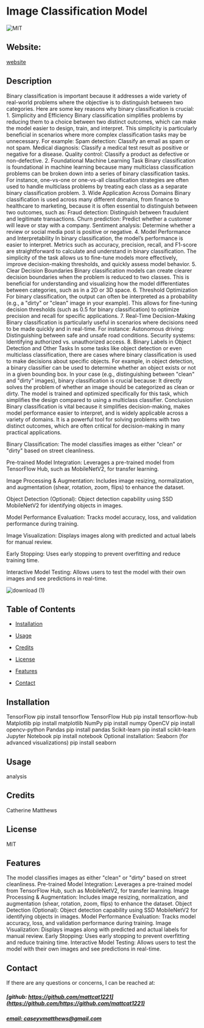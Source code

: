 # Image Classification Model
![MIT](https://img.shields.io/badge/License-MIT-blue)

## Website: 
[website](https://github.com/)

## Description
Binary classification is important because it addresses a wide variety of real-world problems where the objective is to distinguish between two categories. Here are some key reasons why binary classification is crucial: 1. Simplicity and Efficiency Binary classification simplifies problems by reducing them to a choice between two distinct outcomes, which can make the model easier to design, train, and interpret. This simplicity is particularly beneficial in scenarios where more complex classification tasks may be unnecessary. For example: Spam detection: Classify an email as spam or not spam. Medical diagnosis: Classify a medical test result as positive or negative for a disease. Quality control: Classify a product as defective or non-defective. 2. Foundational Machine Learning Task Binary classification is foundational in machine learning because many multiclass classification problems can be broken down into a series of binary classification tasks. For instance, one-vs-one or one-vs-all classification strategies are often used to handle multiclass problems by treating each class as a separate binary classification problem. 3. Wide Application Across Domains Binary classification is used across many different domains, from finance to healthcare to marketing, because it is often essential to distinguish between two outcomes, such as: Fraud detection: Distinguish between fraudulent and legitimate transactions. Churn prediction: Predict whether a customer will leave or stay with a company. Sentiment analysis: Determine whether a review or social media post is positive or negative. 4. Model Performance and Interpretability In binary classification, the model’s performance is easier to interpret. Metrics such as accuracy, precision, recall, and F1-score are straightforward to calculate and understand in binary classification. The simplicity of the task allows us to fine-tune models more effectively, improve decision-making thresholds, and quickly assess model behavior. 5. Clear Decision Boundaries Binary classification models can create clearer decision boundaries when the problem is reduced to two classes. This is beneficial for understanding and visualizing how the model differentiates between categories, such as in a 2D or 3D space. 6. Threshold Optimization For binary classification, the output can often be interpreted as a probability (e.g., a "dirty" or "clean" image in your example). This allows for fine-tuning decision thresholds (such as 0.5 for binary classification) to optimize precision and recall for specific applications. 7. Real-Time Decision-Making Binary classification is particularly useful in scenarios where decisions need to be made quickly and in real-time. For instance: Autonomous driving: Distinguishing between safe and unsafe road conditions. Security systems: Identifying authorized vs. unauthorized access. 8. Binary Labels in Object Detection and Other Tasks In some tasks like object detection or even multiclass classification, there are cases where binary classification is used to make decisions about specific objects. For example, in object detection, a binary classifier can be used to determine whether an object exists or not in a given bounding box. In your case (e.g., distinguishing between "clean" and "dirty" images), binary classification is crucial because: It directly solves the problem of whether an image should be categorized as clean or dirty. The model is trained and optimized specifically for this task, which simplifies the design compared to using a multiclass classifier. Conclusion Binary classification is vital because it simplifies decision-making, makes model performance easier to interpret, and is widely applicable across a variety of domains. It is a powerful tool for solving problems with two distinct outcomes, which are often critical for decision-making in many practical applications. 

Binary Classification:
The model classifies images as either "clean" or "dirty" based on street cleanliness.

Pre-trained Model Integration:
Leverages a pre-trained model from TensorFlow Hub, such as MobileNetV2, for transfer learning.

Image Processing & Augmentation:
Includes image resizing, normalization, and augmentation (shear, rotation, zoom, flips) to enhance the dataset.

Object Detection (Optional):
Object detection capability using SSD MobileNetV2 for identifying objects in images.

Model Performance Evaluation:
Tracks model accuracy, loss, and validation performance during training.

Image Visualization:
Displays images along with predicted and actual labels for manual review.

Early Stopping:
Uses early stopping to prevent overfitting and reduce training time.

Interactive Model Testing:
Allows users to test the model with their own images and see predictions in real-time.

![download (1)](https://github.com/user-attachments/assets/bbec24ea-bfc8-422b-9dc6-9f12bc2084cd)


## Table of Contents
- [Installation](#installation)
- [Usage](#usage)
- [Credits](#credits)
- [License](#license)
- [Features](#features)

- [Contact](#contact)

## Installation
TensorFlow pip install tensorflow  TensorFlow Hub pip install tensorflow-hub  Matplotlib pip install matplotlib  NumPy pip install numpy  OpenCV pip install opencv-python  Pandas pip install pandas  Scikit-learn pip install scikit-learn  Jupyter Notebook pip install notebook  Optional installation:  Seaborn (for advanced visualizations) pip install seaborn

## Usage
analysis

## Credits
Catherine Matthews

## License
MIT

## Features
The model classifies images as either "clean" or "dirty" based on street cleanliness.  Pre-trained Model Integration: Leverages a pre-trained model from TensorFlow Hub, such as MobileNetV2, for transfer learning.  Image Processing & Augmentation: Includes image resizing, normalization, and augmentation (shear, rotation, zoom, flips) to enhance the dataset.  Object Detection (Optional): Object detection capability using SSD MobileNetV2 for identifying objects in images.  Model Performance Evaluation: Tracks model accuracy, loss, and validation performance during training.  Image Visualization: Displays images along with predicted and actual labels for manual review.  Early Stopping: Uses early stopping to prevent overfitting and reduce training time.  Interactive Model Testing: Allows users to test the model with their own images and see predictions in real-time.



## Contact
If there are any questions or concerns, I can be reached at:
##### [github: https://github.com/mattcat1221](https://github.com/https://github.com/mattcat1221)
##### [email: caseyvmatthews@gmail.com](mailto:caseyvmatthews@gmail.com)

